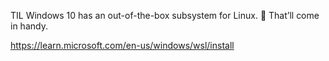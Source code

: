 TIL Windows 10 has an out-of-the-box subsystem for Linux. 🤯 That’ll come in handy.

[<span class="invisible">https://</span><span class="ellipsis">learn.microsoft.com/en-us/wind</span><span class="invisible">ows/wsl/install</span>](https://learn.microsoft.com/en-us/windows/wsl/install)
